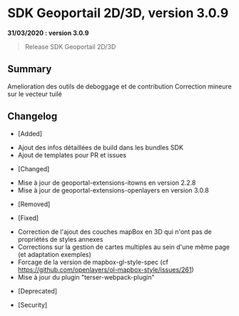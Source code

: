 # SDK Geoportail 2D/3D, version 3.0.9

**31/03/2020 : version 3.0.9**
> Release SDK Geoportail 2D/3D

## Summary

Amelioration des outils de deboggage et de contribution
Correction mineure sur le vecteur tuilé

## Changelog

* [Added]

- Ajout des infos détaillées de build dans les bundles SDK
- Ajout de templates pour PR et issues

* [Changed]
- Mise à jour de geoportal-extensions-itowns en version 2.2.8
- Mise à jour de geoportal-extensions-openlayers en version 3.0.8

* [Removed]

* [Fixed]

- Correction de l'ajout des couches mapBox en 3D qui n'ont pas de propriétés de styles annexes
- Corrections sur la gestion de cartes multiples au sein d'une même page (et adaptation exemples)
- Forcage de la version de mapbox-gl-style-spec (cf https://github.com/openlayers/ol-mapbox-style/issues/261)
- Mise à jour du plugin "terser-webpack-plugin"

* [Deprecated]

* [Security]
